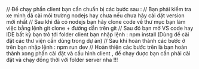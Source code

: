 // Để chạy phần client bạn cần chuẩn bị các bước sau :
// Bạn phải kiểm tra xe mình đã cài môi trường nodejs hay chưa nếu chưa hãy cài đặt version mới nhất 
// Sau khi đã có nodejs bạn hãy clone code về thư mục bạn làm việc bằng lệnh git clone + đường dẫn trên git 
// Sau đó bạn mở VS code hay IDE bất kỳ bạn trỏ tới folder client bạn nhập lệnh : npm install (Dùng để cài đặt các thư viện cần dùng trong dự án)
// Sau khi hoàn thành các bước ở trên bạn nhập lệnh : npm run dev 
// Hoàn thiện các bước trên là bạn hoàn thành xong phần cài đặt và cấu hình client , để chạy được bạn cần phải cài đặt và chạy đồng thời với folder server nha !!!
